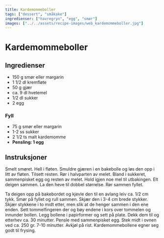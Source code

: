 ```yaml
---
title: Kardemommeboller
tags: ["dessert", "småkake"]
ingredienser: ["havregryn", "egg", "smør"]
images: ["../../assets/recipe-images/web_kardemommeboller.jpg"]
---
```


# Kardemommeboller

## Ingredienser

- 150 g smør eller margarin
- 1 1/2 dl kremfløte
- 50 g gjær
- ca. 9 dl hvetemel
- 1/2 dl sukker
- 2 egg

### Fyll

- 75 g smør eller margarin
- 1-2 ss sukker
- 2 1/2 ts malt kardemomme
- **Pensling: 1 egg**

## Instruksjoner

Smelt smøret. Hell i fløten. Smuldre gjæren i en bakebolle og løs den opp i litt av fløten. Tilsett resten. Rør i halvparten av melet. Bland i sukkeret, sammenpisket egg og resten av melet. Hold igjen noe mel til utbakingen. Elt deigen sammen. La den heve til dobbel størrelse. Rør sammen fyllet.

Ta deigen opp på bakebordet og kjevle den til en avlang leiv ca. 1/2 cm tykk. Smør på fyllet og rull sammen. Skjær den i 3-4 cm brede stykker. Skjær stykkene i to midt etter, men slik at de henger sammen i den ene enden. Sett tommelfingeren der og bøy endene i kors over tommelen og innunder bollen. Legg bollene i papirformer og sett på plate. Dekk dem til og etterhev ca. 30 minutter. Pensle med sammenpisket egg. Stek midt i ovnen ved ca. 250 gr. 7-10 minutter. Avkjøl på rist. Kardemommebollene egner seg godt til frysing.
